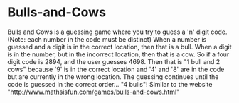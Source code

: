 # Bulls-and-Cows

Bulls and Cows is a guessing game where you try to guess a 'n' digit code. (Note: each number in the code must be distinct) When a number is guessed and a digit is in the correct location, then that is a bull. When a digit is in the number, but in the incorrect location, then that is a cow. So if a four digit code is 2894, and the user guesses 4698. Then that is "1 bull and 2 cows" because '9' is in the correct location and '4' and '8' are in the code but are currently in the wrong location. The guessing continues until the code is guessed in the correct order... "4 bulls"! Similar to the website "http://www.mathsisfun.com/games/bulls-and-cows.html"
